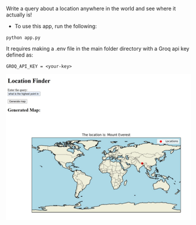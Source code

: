 Write a query about a location anywhere in the world and see where it actually is!

* To use this app, run the following:

```
python app.py
```

It requires making a .env file in the main folder directory with a Groq api key defined as:
```
GROQ_API_KEY = <your-key>
```

![Example](static/images/example.jpg)